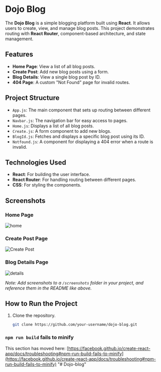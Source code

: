 # Dojo Blog

The **Dojo Blog** is a simple blogging platform built using **React**. It allows users to create, view, and manage blog posts. This project demonstrates routing with **React Router**, component-based architecture, and state management.

## Features

- **Home Page**: View a list of all blog posts.
- **Create Post**: Add new blog posts using a form.
- **Blog Details**: View a single blog post by ID.
- **404 Page**: A custom "Not Found" page for invalid routes.

## Project Structure

- `App.js`: The main component that sets up routing between different pages.
- `Navbar.js`: The navigation bar for easy access to pages.
- `Home.js`: Displays a list of all blog posts.
- `Create.js`: A form component to add new blogs.
- `BlogId.js`: Fetches and displays a specific blog post using its ID.
- `Notfound.js`: A component for displaying a 404 error when a route is invalid.

## Technologies Used

- **React**: For building the user interface.
- **React Router**: For handling routing between different pages.
- **CSS**: For styling the components.

## Screenshots

### Home Page
![home](https://github.com/user-attachments/assets/e03cb8eb-97c7-4dd1-8e43-3d914b2e2bb8)

### Create Post Page
![Create Post](./screenshots/create-post.png)

### Blog Details Page
![details](https://github.com/user-attachments/assets/2b415d84-aa8e-4bbd-94fb-57be3b30316c)

*Note: Add screenshots to a `/screenshots` folder in your project, and reference them in the README like above.*

## How to Run the Project

1. Clone the repository.
   ```bash
   git clone https://github.com/your-username/dojo-blog.git


### `npm run build` fails to minify

This section has moved here: [https://facebook.github.io/create-react-app/docs/troubleshooting#npm-run-build-fails-to-minify](https://facebook.github.io/create-react-app/docs/troubleshooting#npm-run-build-fails-to-minify)
"# Dojo-blog" 

